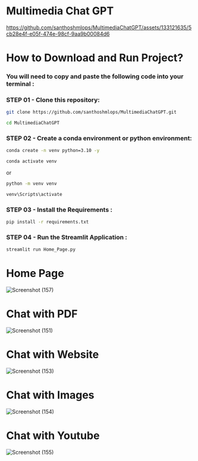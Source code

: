 # Multimedia Chat GPT

https://github.com/santhoshmlops/MultimediaChatGPT/assets/133121635/5cb28e4f-e05f-474e-98cf-9aa9b00084d6

# How to Download and Run Project?
### You will need to copy and paste the following code into your terminal :

### STEP 01 - Clone this repository:

```bash
git clone https://github.com/santhoshmlops/MultimediaChatGPT.git
```
```bash
cd MultimediaChatGPT
```

### STEP 02 - Create a conda environment or python environment:

```bash
conda create -n venv python=3.10 -y
```

```bash
conda activate venv
```
or

```bash
python -m venv venv
```

```bash
venv\Scripts\activate
```

### STEP 03 - Install the Requirements : 
```bash
pip install -r requirements.txt
```
### STEP 04 - Run the Streamlit Application : 
```bash
streamlit run Home_Page.py
```

# Home Page
![Screenshot (157)](https://github.com/santhoshmlops/MultimediaChatGPT/assets/133121635/879e1848-96d0-438f-bdb4-39402fa1a660)
# Chat with PDF
![Screenshot (151)](https://github.com/santhoshmlops/MultimediaChatGPT/assets/133121635/80ec618c-d30a-4500-b240-872f7351b590)
# Chat with Website
![Screenshot (153)](https://github.com/santhoshmlops/MultimediaChatGPT/assets/133121635/b46145a2-9b71-4831-b98a-75ea8e4faa63)
# Chat with Images
![Screenshot (154)](https://github.com/santhoshmlops/MultimediaChatGPT/assets/133121635/2a7e207c-56e2-4f34-8d13-2cdd1cb3d20f)
# Chat with Youtube
![Screenshot (155)](https://github.com/santhoshmlops/MultimediaChatGPT/assets/133121635/c332bf7c-ec44-49eb-9284-7b861a51b2c5)





